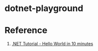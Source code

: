 # dotnet-playground


# Reference

1. [.NET Tutorial - Hello World in 10 minutes](https://dotnet.microsoft.com/learn/dotnet/hello-world-tutorial/create)

